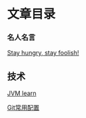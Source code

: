 # 文章目录

### 名人名言

[Stay hungry, stay foolish!](https://github.com/MarkShen1992/article/blob/master/%E5%90%8D%E4%BA%BA%E5%90%8D%E8%A8%80/MRMY_Stay%20hungry_stay%20foolish.md)



## 技术

[JVM  learn](https://github.com/MarkShen1992/article/blob/master/%E6%8A%80%E6%9C%AF/GC_Tuning_note.md)

[Git常用配置](https://github.com/MarkShen1992/article/blob/master/%E6%8A%80%E6%9C%AF/Git%E4%BD%BF%E7%94%A8%E9%85%8D%E7%BD%AE.md)